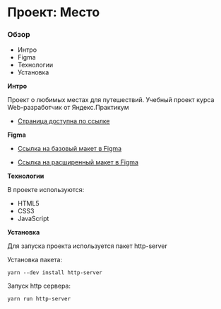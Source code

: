 # Проект: Место

### Обзор

- Интро
- Figma
- Технологии
- Установка

**Интро**

Проект о любимых местах для путешествий.
Учебный проект курса Web-разработчик от Яндекс.Практикум

- [Страница доступна по ссылке](https://yakovsamsonov.github.io/mesto-project/)

**Figma**

- [Ссылка на базовый макет в Figma](https://www.figma.com/file/2cn9N9jSkmxD84oJik7xL7/JavaScript.-Sprint-4)

- [Ссылка на расширенный макет в Figma](https://www.figma.com/file/bjyvbKKJN2naO0ucURl2Z0/JavaScript.-Sprint-5)

**Технологии**

В проекте используются:

- HTML5
- CSS3
- JavaScript

**Установка**

Для запуска проекта используется пакет http-server

Установка пакета:

```
yarn --dev install http-server
```

Запуск http сервера:

```
yarn run http-server
```

